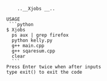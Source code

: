  	    ..__Xjobs __..
 	
 	USAGE
     ```python
	$ Xjobs
	  ps aux | grep firefox
	  python kelly.py
	  g++ main.cpp
	  g++ sqaresum.cpp
	  clear 
      ```
 	Press Enter twice when after inputs
 	type exit() to exit the code 
